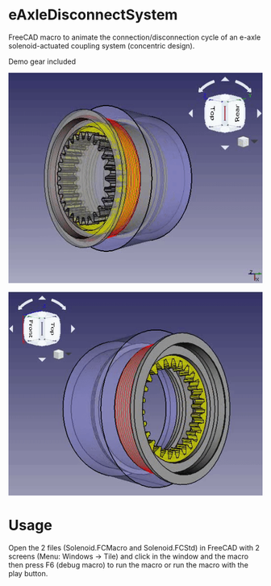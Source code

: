 # eAxleDisconnectSystem
FreeCAD macro to animate the connection/disconnection cycle of an e-axle solenoid-actuated coupling system (concentric design).

Demo gear included


![](/Video/GIF.gif)


![](/Video/GIF_NoG.gif)


# Usage
Open the 2 files (Solenoid.FCMacro and Solenoid.FCStd) in FreeCAD with 2 screens (Menu: Windows → Tile) and click in the window and the macro then press F6 (debug macro) to run the macro or run the macro with the play button.
